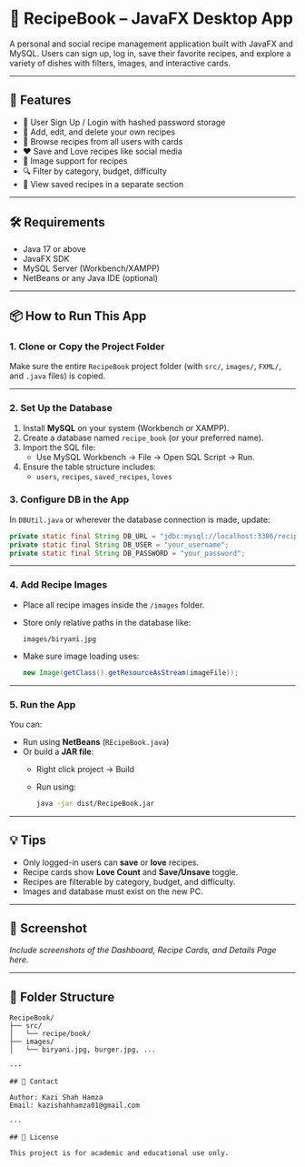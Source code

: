 # 🍲 RecipeBook – JavaFX Desktop App

A personal and social recipe management application built with JavaFX and MySQL. Users can sign up, log in, save their favorite recipes, and explore a variety of dishes with filters, images, and interactive cards.

---

## 🧩 Features

- 👤 User Sign Up / Login with hashed password storage
- 📖 Add, edit, and delete your own recipes
- 🧾 Browse recipes from all users with cards
- ❤️ Save and Love recipes like social media
- 📁 Image support for recipes
- 🔍 Filter by category, budget, difficulty
- 📂 View saved recipes in a separate section

---

## 🛠️ Requirements

- Java 17 or above  
- JavaFX SDK  
- MySQL Server (Workbench/XAMPP)  
- NetBeans or any Java IDE (optional)

---

## 📦 How to Run This App

### 1. Clone or Copy the Project Folder

Make sure the entire `RecipeBook` project folder (with `src/`, `images/`, `FXML/`, and `.java` files) is copied.

---

### 2. Set Up the Database

1. Install **MySQL** on your system (Workbench or XAMPP).
2. Create a database named `recipe_book` (or your preferred name).
3. Import the SQL file:
   - Use MySQL Workbench → File → Open SQL Script → Run.
4. Ensure the table structure includes:
   - `users`, `recipes`, `saved_recipes`, `loves`

### 3. Configure DB in the App

In `DBUtil.java` or wherever the database connection is made, update:

```java
private static final String DB_URL = "jdbc:mysql://localhost:3306/recipe_book";
private static final String DB_USER = "your_username";
private static final String DB_PASSWORD = "your_password";
```

---

### 4. Add Recipe Images

- Place all recipe images inside the `/images` folder.
- Store only relative paths in the database like:

  ```text
  images/biryani.jpg
  ```

- Make sure image loading uses:

  ```java
  new Image(getClass().getResourceAsStream(imageFile));
  ```

---

### 5. Run the App

You can:

- Run using **NetBeans** (`REcipeBook.java`)
- Or build a **JAR file**:
  - Right click project → Build
  - Run using:

    ```bash
    java -jar dist/RecipeBook.jar
    ```

---

## 💡 Tips

- Only logged-in users can **save** or **love** recipes.
- Recipe cards show **Love Count** and **Save/Unsave** toggle.
- Recipes are filterable by category, budget, and difficulty.
- Images and database must exist on the new PC.

---

## 📸 Screenshot

_Include screenshots of the Dashboard, Recipe Cards, and Details Page here._

---

## 📂 Folder Structure

```
RecipeBook/
├── src/
│   └── recipe/book/
├── images/
│   └── biryani.jpg, burger.jpg, ...

---

## 📧 Contact

Author: Kazi Shah Hamza  
Email: kazishahhamza01@gmail.com

---

## 📄 License

This project is for academic and educational use only.
